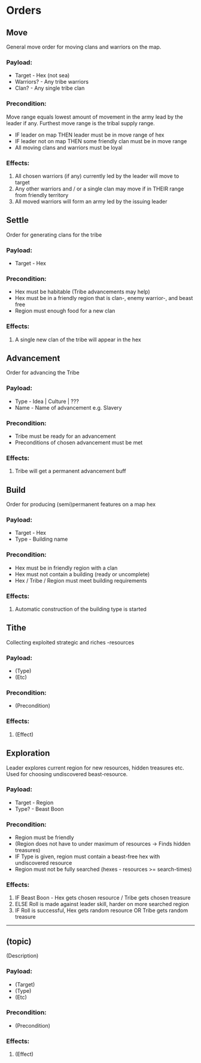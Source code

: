 # Orders

## Move

General move order for moving clans and warriors on the map.

### Payload:

- Target - Hex (not sea)
- Warriors? - Any tribe warriors
- Clan? - Any single tribe clan

### Precondition:

Move range equals lowest amount of movement in the army lead by the leader if any. Furthest move range is the tribal supply range.

- IF leader on map THEN leader must be in move range of hex
- IF leader not on map THEN some friendly clan must be in move range
- All moving clans and warriors must be loyal

### Effects:

1. All chosen warriors (if any) currently led by the leader will move to target
2. Any other warriors and / or a single clan may move if in THEIR range from friendly territory
3. All moved warriors will form an army led by the issuing leader

## Settle

Order for generating clans for the tribe

### Payload:

- Target - Hex

### Precondition:

- Hex must be habitable (Tribe advancements may help)
- Hex must be in a friendly region that is clan-, enemy warrior-, and beast free
- Region must enough food for a new clan

### Effects:

1. A single new clan of the tribe will appear in the hex

## Advancement

Order for advancing the Tribe

### Payload:

- Type - Idea | Culture | ???
- Name - Name of advancement e.g. Slavery

### Precondition:

- Tribe must be ready for an advancement
- Preconditions of chosen advancement must be met

### Effects:

1. Tribe will get a permanent advancement buff

## Build

Order for producing (semi)permanent features on a map hex

### Payload:

- Target - Hex
- Type - Building name

### Precondition:

- Hex must be in friendly region with a clan
- Hex must not contain a building (ready or uncomplete)
- Hex / Tribe / Region must meet building requirements

### Effects:

1. Automatic construction of the building type is started

## Tithe

Collecting exploited strategic and riches -resources

### Payload:

- (Type)
- (Etc)

### Precondition:

- (Precondition)

### Effects:

1. (Effect)

## Exploration

Leader explores current region for new resources, hidden treasures etc. Used for choosing undiscovered beast-resource.

### Payload:

- Target - Region
- Type? - Beast Boon

### Precondition:

- Region must be friendly
- (Region does not have to under maximum of resources -> Finds hidden treasures)
- IF Type is given, region must contain a beast-free hex with undiscovered resource
- Region must not be fully searched (hexes - resources >= search-times)

### Effects:

1. IF Beast Boon - Hex gets chosen resource / Tribe gets chosen treasure
2. ELSE Roll is made against leader skill, harder on more searched region
3. IF Roll is successful, Hex gets random resource OR Tribe gets random treasure

---

## (topic)

(Description)

### Payload:

- (Target)
- (Type)
- (Etc)

### Precondition:

- (Precondition)

### Effects:

1. (Effect)
